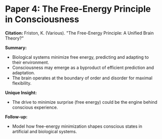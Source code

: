 # Paper 4: The Free-Energy Principle in Consciousness

**Citation:** Friston, K. (Various). "The Free-Energy Principle: A Unified Brain Theory?"

**Summary:**
- Biological systems minimize free energy, predicting and adapting to their environment.
- Consciousness may emerge as a byproduct of efficient prediction and adaptation.
- The brain operates at the boundary of order and disorder for maximal flexibility.

**Unique Insight:**
- The drive to minimize surprise (free energy) could be the engine behind conscious experience.

**Follow-up:**
- Model how free-energy minimization shapes conscious states in artificial and biological systems.
